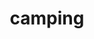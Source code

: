 ---
layout: travel&places
title: camping
emoji: camping
permalink: 🏕.html
image: assets/img/3moji/camping.png
---